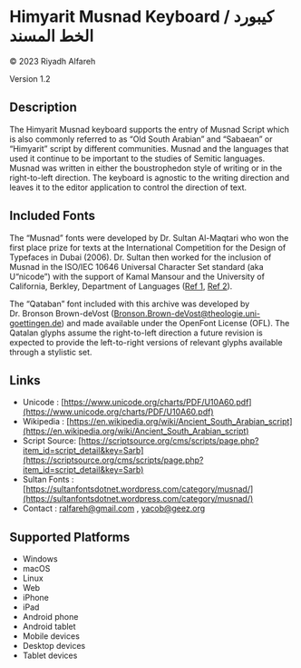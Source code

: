 Himyarit Musnad Keyboard / كيبورد الخط المسند
==============

© 2023 Riyadh Alfareh

Version 1.2

Description
-----------

The Himyarit Musnad keyboard supports the entry of Musnad Script
which is also commonly referred to as “Old South Arabian” and “Sabaean”
or “Himyarit” script by different communities. Musnad and the languages
that used it continue to be important to the studies of Semitic
languages. Musnad was written in either the boustrophedon style of
writing or in the right-to-left direction. The keyboard is agnostic to
the writing direction and leaves it to the editor application to control
the direction of text.


Included Fonts
--------------
The “Musnad” fonts were developed by Dr. Sultan Al-Maqtari who won the
first place prize for texts at the International Competition for the Design of
Typefaces in Dubai (2006). Dr. Sultan then worked for the inclusion of Musnad
in the ISO/IEC 10646 Universal Character Set standard (aka U“nicode”) with the
support of Kamal Mansour and the University of California, Berkley, Department of 
Languages (<a href="https://www.unicode.org/wg2/docs/n3309.pdf">Ref 1</a>,
<a href="https://www.unicode.org/wg2/docs/n3395.pdf">Ref 2</a>).


The “Qataban” font included with this archive was developed by
Dr. Bronson Brown-deVost (Bronson.Brown-deVost@theologie.uni-goettingen.de)
and made available under the OpenFont License (OFL). The Qatalan glyphs assume
the right-to-left direction a future revision is expected to provide the
left-to-right versions of relevant glyphs available through a stylistic
set.



Links
-----
* Unicode : [https://www.unicode.org/charts/PDF/U10A60.pdf](https://www.unicode.org/charts/PDF/U10A60.pdf)
* Wikipedia : [https://en.wikipedia.org/wiki/Ancient_South_Arabian_script](https://en.wikipedia.org/wiki/Ancient_South_Arabian_script)
* Script Source: [https://scriptsource.org/cms/scripts/page.php?item_id=script_detail&key=Sarb](https://scriptsource.org/cms/scripts/page.php?item_id=script_detail&key=Sarb)
* Sultan Fonts : [https://sultanfontsdotnet.wordpress.com/category/musnad/](https://sultanfontsdotnet.wordpress.com/category/musnad/)
* Contact : ralfareh@gmail.com , yacob@geez.org


Supported Platforms
-------------------
 * Windows
 * macOS
 * Linux
 * Web
 * iPhone
 * iPad
 * Android phone
 * Android tablet
 * Mobile devices
 * Desktop devices
 * Tablet devices

